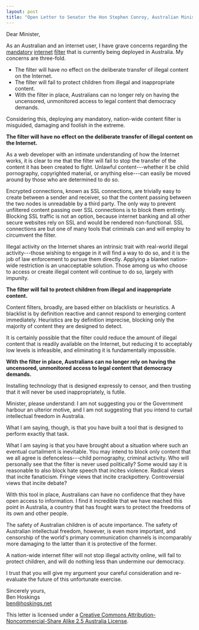 ```yaml
---
layout: post
title: "Open Letter to Senator the Hon Stephen Conroy, Australian Minister for Broadband, Communications and the Digital Economy"
---
```


Dear Minister,

As an Australian and an internet user, I have grave concerns regarding the [mandatory][ref1] [internet][ref2] [filter][ref3] that is currently being deployed in Australia. My concerns are three-fold.

[ref1]: http://www.theage.com.au/technology/technology-news/internet-censorship-plan-gets-the-green-light-20091215-ktzc.html
[ref2]: http://arstechnica.com/news.ars/post/20081016-net-filters-required-for-all-australians-no-opt-out.html
[ref3]: http://www.somebodythinkofthechildren.com/no-opt-out-from-isp-filtering-two-black-lists-and-you-can-only-opt-out-from-one/

- The filter will have no effect on the deliberate transfer of illegal content on the Internet.
- The filter will fail to protect children from illegal and inappropriate content.
- With the filter in place, Australians can no longer rely on having the uncensored, unmonitored access to legal content that democracy demands.

Considering this, deploying any mandatory, nation-wide content filter is misguided, damaging and foolish in the extreme.

__The filter will have no effect on the deliberate transfer of illegal content on the Internet.__

As a web developer with an intimate understanding of how the Internet works, it is clear to me that the filter will fail to stop the transfer of the content it has been created to fight. Unlawful content---whether it be child pornography, copyrighted material, or anything else---can easily be moved around by those who are determined to do so.

Encrypted connections, known as SSL connections, are trivially easy to create between a sender and receiver, so that the content passing between the two nodes is unreadable by a third party. The only way to prevent unfiltered content passing over SSL connections is to block them entirely. Blocking SSL traffic is not an option, because internet banking and all other secure websites rely on SSL and would be rendered non-functional. SSL connections are but one of many tools that criminals can and will employ to circumvent the filter.

Illegal activity on the Internet shares an intrinsic trait with real-world illegal activity---those wishing to engage in it will find a way to do so, and it is the job of law enforcement to pursue them directly. Applying a blanket nation-wide restriction is an unacceptable solution. Those among us who choose to access or create illegal content will continue to do so, largely with impunity.

__The filter will fail to protect children from illegal and inappropriate content.__

Content filters, broadly, are based either on blacklists or heuristics. A blacklist is by definition reactive and cannot respond to emerging content immediately. Heuristics are by definition imprecise, blocking only the majority of content they are designed to detect.

It is certainly possible that the filter could reduce the amount of illegal content that is readily available on the Internet, but reducing it to acceptably low levels is infeasible, and eliminating it is fundamentally impossible.


__With the filter in place, Australians can no longer rely on having the uncensored, unmonitored access to legal content that democracy demands.__

Installing technology that is designed expressly to censor, and then trusting that it will never be used inappropriately, is futile.

Minister, please understand: I am not suggesting you or the Government harbour an ulterior motive, and I am not suggesting that you intend to curtail intellectual freedom in Australia.

What I am saying, though, is that you have built a tool that is designed to perform exactly that task.

What I am saying is that you have brought about a situation where such an eventual curtailment is inevitable. You may intend to block only content that we all agree is defenceless---child pornography, criminal activity. Who will personally see that the filter is never used politically? Some would say it is reasonable to also block hate speech that incites violence. Radical views that incite fanaticism. Fringe views that incite crackpottery. Controversial views that incite debate?

With this tool in place, Australians can have no confidence that they have open access to information. I find it incredible that we have reached this point in Australia, a country that has fought wars to protect the freedoms of its own and other people.


The safety of Australian children is of acute importance. The safety of Australian intellectual freedom, however, is even more important, and censorship of the world's primary communication channels is incomparably more damaging to the latter than it is protective of the former.

A nation-wide internet filter will not stop illegal activity online, will fail to protect children, and will do nothing less than undermine our democracy.

I trust that you will give my argument your careful consideration and re-evaluate the future of this unfortunate exercise.

Sincerely yours,  
Ben Hoskings  
[ben@hoskings.net](mailto:ben@hoskings.net)

This letter is licensed under a [Creative Commons Attribution-Noncommercial-Share Alike 2.5 Australia License](http://creativecommons.org/licenses/by-nc-sa/2.5/au/).

